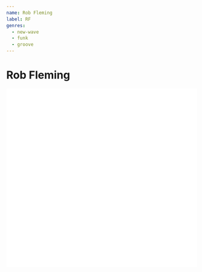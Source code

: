 ```yaml
---
name: Rob Fleming
label: RF
genres:
  - new-wave
  - funk
  - groove
---
```


# Rob Fleming

![](./assets/images/TM.png)

